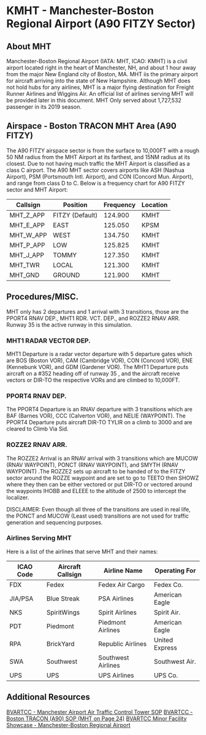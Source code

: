 # KMHT - Manchester-Boston Regional Airport (A90 FITZY Sector)

## About MHT
Manchester-Boston Regional Airport (IATA: MHT, ICAO: KMHT) is a civil airport located right in the heart of Manchester, NH, and about 1 hour away from the major New England city of Boston, MA. MHT iis the primary airport for aircraft arriving into the state of New Hampshire. Although MHT does not hold hubs for any airlines, MHT is a major flying destination for Freight Runner Airlines and Wiggins Air. An official list of airlines serving MHT will be provided later in this document. MHT Only served about 1,727,532 passenger in its 2019 season.

## Airspace - Boston TRACON MHT Area (A90 FITZY)
The A90 FITZY airspace sector is from the surface to 10,000FT with a rough 50 NM radius from the MHT Airport at its farthest, and 15NM radius at its closest. Due to not having much traffic the MHT Airport is classified as a class C airport. The A90 MHT sector covers airports like ASH (Nashua Airport), PSM (Portsmouth Intl. Airport), and CON (Concord Mun. Airport), and range from class D to C. Below is a frequency chart for A90 FITZY sector and MHT Airport:

| Callsign | Position | Frequency | Location |
|----------|----------|-----------|----------|
| MHT_Z_APP | FITZY (Default) | 124.900 | KMHT |
| MHT_E_APP | EAST | 125.050 | KPSM |
| MHT_W_APP | WEST | 134.750 | KMHT |
| MHT_P_APP | LOW | 125.825 | KMHT |
| MHT_J_APP | TOMMY | 127.350 | KMHT |
| MHT_TWR | LOCAL | 121.300 | KMHT |
| MHT_GND | GROUND | 121.900 | KMHT |

## Procedures/MISC.

MHT only has 2 departures and 1 arrival with 3 transitions, those are the PPORT4 RNAV DEP., MHT1 RDR. VCT. DEP., and ROZZE2 RNAV ARR. Runway 35 is the active runway in this simulation.

### MHT1 RADAR VECTOR DEP.

MHT1 Departure is a radar vector departure with 5 departure gates which are BOS (Boston VOR), CAM (Cambridge VOR), CON (Concord VOR), ENE (Kennebunk VOR), and GDM (Gardener VOR). The MHT1 Departure puts aircraft on a #352 heading off of runway 35 , and the aircraft receive vectors or DIR-TO the respective VORs and are climbed to 10,000FT. 

### PPORT4 RNAV DEP.

The PPORT4 Departure is an RNAV departure with 3 transitions which are BAF (Barnes VOR), CCC (Calverton VOR), and NELIE (WAYPOINT). The PPORT4 Departure puts aircraft DIR-TO TYLIR on a climb to 3000 and are cleared to Climb Via Sid.

### ROZZE2 RNAV ARR.

The ROZZE2 Arrival is an RNAV arrival with 3 transitions which are MUCOW (RNAV WAYPOINT), PONCT (RNAV WAYPOINT), and SMYTH (RNAV WAYPOINT) .The ROZZE2 sets up aircraft to be handed of to the FITZY sector around the ROZZE waypoint and are set to go to TEETO then SHOWZ where they then can be either vectored or put DIR-TO or vectored around the waypoints IHOBB and ELEEE to the altitude of 2500 to intercept the localizer. 

 DISCLAIMER: Even though all three of the transitions are used in real life, the PONCT and MUCOW (Least used) transitions are not used for traffic generation and sequencing purposes. 

### Airlines Serving MHT

Here is a list of the airlines that serve MHT and their names:

| ICAO Code | Aircraft Callsign | Airline Name | Operating For |
|-----------|-------------------|--------------|---------------|
| FDX | Fedex | Fedex Air Cargo | Fedex Co.|
| JIA/PSA | Blue Streak | PSA Airlines | American Eagle |
| NKS | SpiritWings | Spirit Airlines | Spirit Air. |
| PDT | Piedmont | Piedmont Airlines | American Eagle |
| RPA | BrickYard | Republic Airlines | United Express |
| SWA | Southwest | Southwest Airlines | Southwest Air. |
| UPS | UPS | UPS Airlines | UPS Co. |

## Additional Resources

<a href="https://atchub.bvartcc.com/atcfiles/BVA_KMHT.pdf" target="_blank">BVARTCC - Manchester Airport Air Traffic Control Tower SOP</a>
<a href="https://atchub.bvartcc.com/atcfiles/BVA_A90.pdf" target="_blank">BVARTCC - Boston TRACON (A90) SOP (MHT on Page 24)</a>
<a href="https://www.youtube.com/watch?v=kWbOr8JjO-g" target="_blank">BVARTCC Minor Facility Showcase - Manchester-Boston Regional Airport</a>
